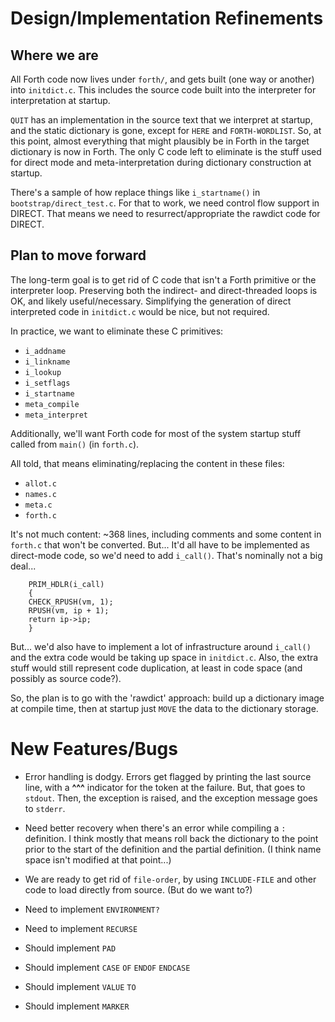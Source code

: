 Design/Implementation Refinements
=================================

## Where we are
All Forth code now lives under `forth/`, and gets built (one way or
another) into `initdict.c`.  This includes the source code built
into the interpreter for interpretation at startup.

`QUIT` has an implementation in the source text that we interpret at
startup, and the static dictionary is gone, except for `HERE` and
`FORTH-WORDLIST`. So, at this point, almost everything that might
plausibly be in Forth in the target dictionary is now in Forth.  The
only C code left to eliminate is the stuff used for direct mode and
meta-interpretation during dictionary construction at startup.

There's a sample of how replace things like `i_startname()` in
`bootstrap/direct_test.c`.  For that to work, we need control flow
support in DIRECT.  That means we need to resurrect/appropriate the
rawdict code for DIRECT.

## Plan to move forward
The long-term goal is to get rid of C code that isn't a Forth
primitive or the interpreter loop.  Preserving both the indirect-
and direct-threaded loops is OK, and likely useful/necessary.
Simplifying the generation of direct interpreted code in `initdict.c`
would be nice, but not required.

In practice, we want to eliminate these C primitives:
  * `i_addname`
  * `i_linkname`
  * `i_lookup`
  * `i_setflags`
  * `i_startname`
  * `meta_compile`
  * `meta_interpret`

Additionally, we'll want Forth code for most of the system startup
stuff called from `main()` (in `forth.c`).

All told, that means eliminating/replacing the content in these files:
  * `allot.c`
  * `names.c`
  * `meta.c`
  * `forth.c`

It's not much content: ~368 lines, including comments and some
content in `forth.c` that won't be converted.  But... It'd all have to
be implemented as direct-mode code, so we'd need to add `i_call()`.
That's nominally not a big deal...
```
    PRIM_HDLR(i_call)
    {
	CHECK_RPUSH(vm, 1);
	RPUSH(vm, ip + 1);
	return ip->ip;
    }
```

But... we'd also have to implement a lot of infrastructure around
`i_call()` and the extra code would be taking up space in `initdict.c`.
Also, the extra stuff would still represent code duplication, at
least in code space (and possibly as source code?).

So, the plan is to go with the 'rawdict' approach: build up a
dictionary image at compile time, then at startup just `MOVE` the
data to the dictionary storage.

New Features/Bugs
=================

- Error handling is dodgy.  Errors get flagged by printing the last
  source line, with a **^^^** indicator for the token at the failure.
  But, that goes to `stdout`.  Then, the exception is raised, and the
  exception message goes to `stderr`.

- Need better recovery when there's an error while compiling a
  `:` definition.  I think mostly that means roll back the dictionary
  to the point prior to the start of the definition and the partial
  definition. (I think name space isn't modified at that point...)

- We are ready to get rid of `file-order`, by using `INCLUDE-FILE` and
  other code to load directly from source.  (But do we want to?)

- Need to implement `ENVIRONMENT?`

- Need to implement `RECURSE`

- Should implement `PAD`

- Should implement `CASE` `OF` `ENDOF` `ENDCASE`

- Should implement `VALUE` `TO`

- Should implement `MARKER`
